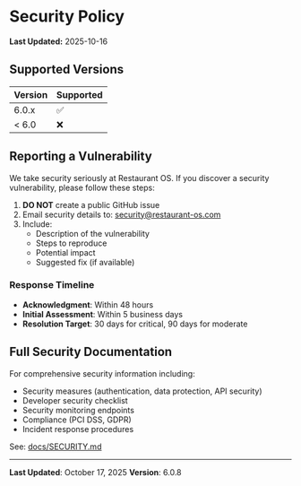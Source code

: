 # Security Policy


**Last Updated:** 2025-10-16

## Supported Versions

| Version | Supported |
| --- | --- |
| 6.0.x | :white_check_mark: |
| < 6.0 | :x: |

## Reporting a Vulnerability

We take security seriously at Restaurant OS. If you discover a security vulnerability, please follow these steps:

1. **DO NOT** create a public GitHub issue
2. Email security details to: security@restaurant-os.com
3. Include:
   - Description of the vulnerability
   - Steps to reproduce
   - Potential impact
   - Suggested fix (if available)

### Response Timeline

- **Acknowledgment**: Within 48 hours
- **Initial Assessment**: Within 5 business days
- **Resolution Target**: 30 days for critical, 90 days for moderate

## Full Security Documentation

For comprehensive security information including:
- Security measures (authentication, data protection, API security)
- Developer security checklist
- Security monitoring endpoints
- Compliance (PCI DSS, GDPR)
- Incident response procedures

See: [docs/SECURITY.md](./docs/SECURITY.md)

---

**Last Updated**: October 17, 2025
**Version**: 6.0.8
